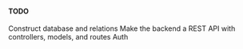 #### TODO

Construct database and relations
Make the backend a REST API with controllers, models, and routes
Auth

